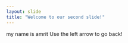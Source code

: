 ```yaml
---
layout: slide
title: "Welcome to our second slide!"
---
```

my name is amrit 
Use the left arrow to go back!
